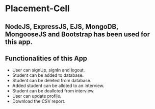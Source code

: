 # Placement-Cell

## NodeJS, ExpressJS, EJS, MongoDB, MongooseJS and Bootstrap has been used for this app.

## Functionalities of this App
- User can signUp, signIn and logout.
- Student can be added to database.
- Student can be deleted from database.
- Added student can be alloted to an Interview.
- Student can be dealloted from interview.
- User can update profile.
- Download the CSV report.